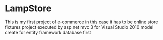 LampStore
=========
This is my first project of e-commerce in this case it has to be online store fixtures
project executed by asp.net mvc 3 for Visual Studio 2010 
model create for entity framework database first

